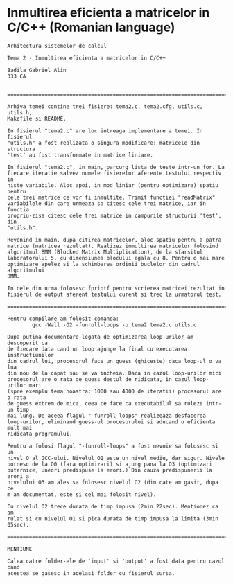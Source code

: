 # Inmultirea eficienta a matricelor in C/C++ (Romanian language)



	Arhitectura sistemelor de calcul

	Tema 2 - Inmultirea eficienta a matricelor in C/C++

	Badila Gabriel Alin
	333 CA


	============================================================================

	Arhiva temei contine trei fisiere: tema2.c, tema2.cfg, utils.c, utils.h,
	Makefile si README.

	In fisierul "tema2.c" are loc intreaga implementare a temei. In fisierul
	"utils.h" a fost realizata o singura modificare: matricele din structura
	'test' au fost transformate in matrice liniare.

	In fisierul "tema2.c", in main, parcurg lista de teste intr-un for. La
	fiecare iteratie salvez numele fisierelor aferente testului respectiv in
	niste variabile. Aloc apoi, in mod liniar (pentru optimizare) spatiu pentru
	cele trei matrice ce vor fi inmultite. Trimit functiei "readMatrix"
	variabilele din care urmeaza sa citesc cele trei matrice, iar in functia
	propriu-zisa citesc cele trei matrice in campurile structurii 'test', din
	"utils.h".

	Revenind in main, dupa citirea matricelor, aloc spatiu pentru a patra
	matrice (matricea rezultat). Realizez inmultirea matricelor folosind
	algoritmul BMM (Blocked Matrix Multiplication), de la sfarsitul
	laboratorului 5, cu dimensiunea blocului egala cu 8. Pentru o mai mare
	optimizare apelez si la schimbarea ordinii buclelor din cadrul algoritmului
	BMM.

	In cele din urma folosesc fprintf pentru scrierea matricei rezultat in
	fisierul de output aferent testului curent si trec la urmatorul test.

	============================================================================

	Pentru compilare am folosit comanda:
			gcc -Wall -O2 -funroll-loops -o tema2 tema2.c utils.c

	Dupa putina documentare legata de optimizarea loop-urilor am descoperit ca
	de fiecare data cand un loop ajunge la final cu executarea instructiunilor
	din cadrul lui, procesorul face un guess (ghiceste) daca loop-ul o va lua
	din nou de la capat sau se va incheia. Daca in cazul loop-urilor mici
	procesorul are o rata de guess destul de ridicata, in cazul loop-urilor mari
	(spre exemplu tema noastra: 1000 sau 4000 de iteratii) procesorul are o rata
	de guess extrem de mica, ceea ce face ca executabilul sa ruleze intr-un timp
	mai lung. De aceea flagul "-funroll-loops" realizeaza desfacerea
	loop-urilor, eliminand guess-ul procesorului si aducand o eficienta mult mai
	ridicata programului.

	Pentru a folosi flagul "-funroll-loops" a fost nevoie sa folosesc si un
	nivel O al GCC-ului. Nivelul O2 este un nivel mediu, dar sigur. Nivele
	pornesc de la O0 (fara optimizari) si ajung pana la O3 (optimizari
	puternice, uneori predispuse la erori.) Din cauza predispunerii la erori a
	nivelului O3 am ales sa folosesc nivelul O2 (din cate am gasit, dupa ce
	m-am documentat, este si cel mai folosit nivel).

	Cu nivelul O2 trece durata de timp impusa (2min 22sec). Mentionez ca am
	rulat si cu nivelul O1 si pica durata de timp impusa la limita (3min 05sec).

	============================================================================
	
	MENTIUNE
	
	Calea catre folder-ele de 'input' si 'output' a fost data pentru cazul cand 
	acestea se gasesc in acelasi folder cu fisierul sursa.
	